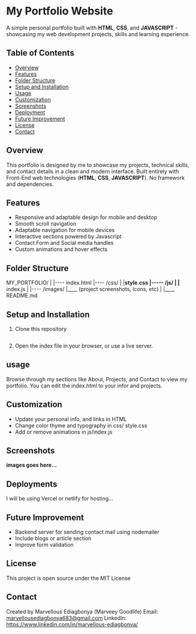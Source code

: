 # My Portfolio Website
A simple personal portfolio built with **HTML**, **CSS**, and **JAVASCRIPT** -  showcasing my web development projects, skills and learning experience.

## Table of Contents
- [Overview](#overview)
- [Features](#features)
- [Folder Structure](#folder-structure)
- [Setup and Installation](#setup-and-installation)
- [Usage](#usage)
- [Customization](#customization)
- [Screenshots](#screenshots)
- [Deployment](#deployment)
- [Future Improvement](#future-improvement)
- [License](#license)
- [Contact](#contact)

## Overview
This portfolio is designed by me to showcase my projects, technical skills, and contact details in a clean and modern interface.
Built entirely with Front-End web technologies (**HTML**, **CSS**, **JAVASCRIPT**). No framework and dependencies.

## Features
- Responsive and adaptable design for mobile and desktop
- Smooth scroll navigation
- Adaptable navigation for mobile devices
- Interactive sections powered by Javascript
- Contact Form and Social media handles
- Custom animations and hover effects

## Folder Structure
MY_PORTFOLIO/
|
|---- index.html
|---- /css/
|   |____style.css
 |----- /js/
| |____ index.js
| |---- /images/
     |____ (project screenshots, icons, etc)
| |____ README.md

## Setup and Installation
1. Clone this repository
   ``` git clone https://github.com/marveeysrepo/MY_PORTFOLIO.git
   ```
2. Open the index file in your browser, or use a live server.

## usage
Browse through my sections like About, Projects, and Contact to view my portfolio.
You can edit the index.html to your infor and projects.

## Customization
- Update your personal info, and links in HTML
- Change color thyme and typography in css/ style.css
- Add or remove animations in js/index.js

## Screenshots
__images goes here...__

## Deployments
I will be using Vercel or netlify for hosting...

## Future Improvement
- Backend server for sending contact mail using nodemailer
- Include blogs or article section
- Improve form validation
  
## License
This project is open source under the MIT License

## Contact
Created by Marvellous Ediagbonya (Marveey Goodlife)
Email: marvellousediagbonya683@gmail.com
LinkedIn: https://www.linkedin.com/in/marvellous-ediagbonya/
